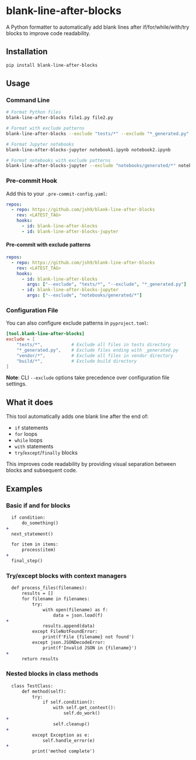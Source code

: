 # blank-line-after-blocks

A Python formatter to automatically add blank lines after if/for/while/with/try
blocks to improve code readability.

## Installation

```bash
pip install blank-line-after-blocks
```

## Usage

### Command Line

```bash
# Format Python files
blank-line-after-blocks file1.py file2.py

# Format with exclude patterns
blank-line-after-blocks --exclude "tests/*" --exclude "*_generated.py" src/

# Format Jupyter notebooks
blank-line-after-blocks-jupyter notebook1.ipynb notebook2.ipynb

# Format notebooks with exclude patterns
blank-line-after-blocks-jupyter --exclude "notebooks/generated/*" notebooks/
```

### Pre-commit Hook

Add this to your `.pre-commit-config.yaml`:

```yaml
repos:
  - repo: https://github.com/jsh9/blank-line-after-blocks
    rev: <LATEST_TAG>
    hooks:
      - id: blank-line-after-blocks
      - id: blank-line-after-blocks-jupyter
```

#### Pre-commit with exclude patterns

```yaml
repos:
  - repo: https://github.com/jsh9/blank-line-after-blocks
    rev: <LATEST_TAG>
    hooks:
      - id: blank-line-after-blocks
        args: ["--exclude", "tests/*", "--exclude", "*_generated.py"]
      - id: blank-line-after-blocks-jupyter
        args: ["--exclude", "notebooks/generated/*"]
```

### Configuration File

You can also configure exclude patterns in `pyproject.toml`:

```toml
[tool.blank-line-after-blocks]
exclude = [
    "tests/*",           # Exclude all files in tests directory
    "*_generated.py",    # Exclude files ending with _generated.py
    "vendor/*",          # Exclude all files in vendor directory
    "build/*",           # Exclude build directory
]
```

**Note**: CLI `--exclude` options take precedence over configuration file
settings.

## What it does

This tool automatically adds one blank line after the end of:

- `if` statements
- `for` loops
- `while` loops
- `with` statements
- `try`/`except`/`finally` blocks

This improves code readability by providing visual separation between blocks
and subsequent code.

## Examples

### Basic if and for blocks

```diff
  if condition:
      do_something()
+
  next_statement()

  for item in items:
      process(item)
+
  final_step()
```

### Try/except blocks with context managers

```diff
  def process_files(filenames):
      results = []
      for filename in filenames:
          try:
              with open(filename) as f:
                  data = json.load(f)
+
              results.append(data)
          except FileNotFoundError:
              print(f'File {filename} not found')
          except json.JSONDecodeError:
              print(f'Invalid JSON in {filename}')
+
      return results
```

### Nested blocks in class methods

```diff
  class TestClass:
      def method(self):
          try:
              if self.condition():
                  with self.get_context():
                      self.do_work()
+
                  self.cleanup()
+
          except Exception as e:
              self.handle_error(e)
+
          print('method complete')
```
